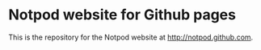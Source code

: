Notpod website for Github pages
===============================

This is the repository for the Notpod website at http://notpod.github.com.
